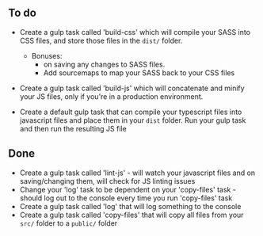 ## To do

* Create a gulp task called 'build-css' which will compile your SASS into CSS files, and store those files in the `dist/` folder.
    * Bonuses:
        * on saving any changes to SASS files.
        * Add sourcemaps to map your SASS back to your CSS files
* Create a gulp task called 'build-js' which will concatenate and minify your JS files, only if you're in a production environment.


* Create a default gulp task that can compile your typescript files into javascript files and place them in your `dist` folder. Run your gulp task and then run the resulting JS file

## Done

* Create a gulp task called 'lint-js' - will watch your javascript files and on saving/changing them, will check for JS linting issues
* Change your 'log' task to be dependent on your 'copy-files' task - should log out to the console every time you run 'copy-files' task
* Create a gulp task called 'log' that will log something to the console
* Create a gulp task called 'copy-files' that will copy all files from your `src/` folder to a `public/` folder